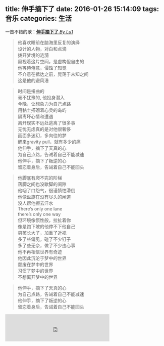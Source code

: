 title: 伸手摘下了
date: 2016-01-26 15:14:09
tags: 音乐
categories: 生活
---
一首不错的歌：[**伸手摘下了** *By Lu1*](http://music.163.com/#/song?id=32619801)

> 他喜欢睡前在脑海里反复的演绎  
> 设计的人物，对白和点滴  
> 拨开梦境的涟漪  
> 窥视着这片空间，是虚构但自由的  
> 他等待倦意，侵蚀了知觉  
> 不介意在抵达之前，晃荡于未知之间  
> 这是他的避风港  

<!--more-->

> 时间是扭曲的  
> 毫不犹豫的, 他投身潜入  
> 今晚，让想象力为自己点路  
> 用黏土搭砌着心灵的岛屿  
> 隔离坏心情和遭遇  
> 离开现实不远处逃离了很多事  
> 无忧无虑真的是对他很奢侈  
> 画面多迷幻，多向往的梦  
> 醒来gravity pull，就有多少的痛  
> 他伸手，摘下了天真的心  
> 为自己点路，告诫着自己不能减速  
> 他伸手，摘下了叛逆的心  
> 留恋着身后，告诫着自己不能回头  

<!-- nothing -->

> 他脚底有爬不完的阶梯  
> 落脚之间也没歇脚的间隙  
> 他咽了口怨气，很谨慎怕滑倒  
> 他像盘旋在没有尽头的闸道  
> 没人帮他擦去汗水  
> There’s only one lane  
> there’s only one way  
> 但环境像惯性般，拉扯着你  
> 像是跑下坡的他停不下他自己  
> 男孩长大了，加重了近视  
> 多了些偏见，碰了不少钉子  
> 多了些无奈，做了不少违心事  
> 他不再相信世界有奇迹  
> 他因此沉沦于梦中的世界  
> 颓废在梦中的世界  
> 习惯了梦中的世界  
> 不想离开梦中的世界  

<!-- nothing -->

> 他伸手，摘下了天真的心  
> 为自己点路，告诫着自己不能减速  
> 他伸手，摘下了叛逆的心  
> 留恋着身后，告诫着自己不能回头  

<iframe frameborder="no" border="0" marginwidth="0" marginheight="0" width=330 height=86 src="http://music.163.com/outchain/player?type=2&id=32619801&auto=0&height=66"></iframe>